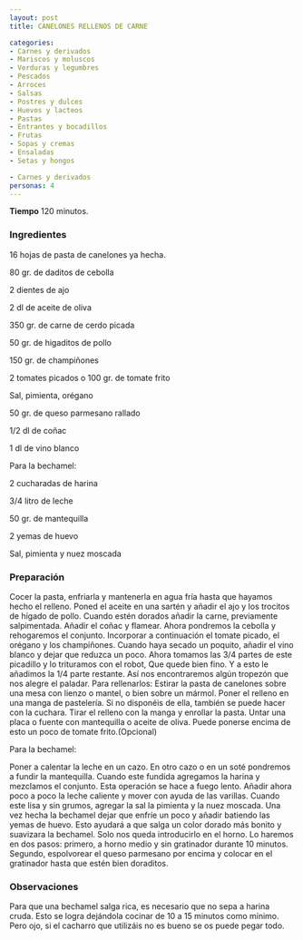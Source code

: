 ```yaml
---
layout: post
title: CANELONES RELLENOS DE CARNE

categories:
- Carnes y derivados
- Mariscos y moluscos
- Verduras y legumbres
- Pescados
- Arroces
- Salsas
- Postres y dulces
- Huevos y lacteos
- Pastas
- Entrantes y bocadillos
- Frutas
- Sopas y cremas
- Ensaladas
- Setas y hongos

- Carnes y derivados
personas: 4 
---
```

<b>Tiempo</b> 120 minutos.

<h3>Ingredientes</h3>
16 hojas de pasta de canelones ya hecha.

80 gr. de daditos de cebolla

2 dientes de ajo

2 dl de aceite de oliva

350 gr. de carne de cerdo picada

50 gr. de higaditos de pollo

150 gr. de champiñones

2 tomates picados o 100 gr. de tomate frito

Sal, pimienta, orégano

50 gr. de queso parmesano rallado

1/2 dl de coñac

1 dl de vino blanco

Para la bechamel:

2 cucharadas de harina

3/4 litro de leche

50 gr. de mantequilla

2 yemas de huevo

Sal, pimienta y nuez moscada

<h3>Preparación</h3>
Cocer la pasta, enfriarla y mantenerla en agua fría hasta que hayamos hecho el relleno. Poned el aceite en una sartén y añadir el ajo y los trocitos de hígado de pollo. Cuando estén dorados añadir la carne, previamente salpimentada. Añadir el coñac y flamear. Ahora pondremos la cebolla y rehogaremos el conjunto. Incorporar a continuación el tomate picado, el orégano y los champiñones. Cuando haya secado un poquito, añadir el vino blanco y dejar que reduzca un poco. Ahora tomamos las 3/4 partes de este picadillo y lo trituramos con el robot, Que quede bien fino. Y a esto le añadimos la 1/4 parte restante. Así nos encontraremos algún tropezón que nos alegre el paladar. Para rellenarlos: Estirar la pasta de canelones sobre una mesa con lienzo o mantel, o bien sobre un mármol. Poner el relleno en una manga de pastelería. Si no disponéis de ella, también se puede hacer con la cuchara. Tirar el relleno con la manga y enrollar la pasta. Untar una placa o fuente con mantequilla o aceite de oliva. Puede ponerse encima de esto un poco de tomate frito.(Opcional)

Para la bechamel:

Poner a calentar la leche en un cazo. En otro cazo o en un soté pondremos a fundir la mantequilla. Cuando este fundida agregamos la harina y mezclamos el conjunto. Esta operación se hace a fuego lento. Añadir ahora poco a poco la leche caliente y mover con ayuda de las varillas. Cuando este lisa y sin grumos, agregar la sal la pimienta y la nuez moscada. Una vez hecha la bechamel dejar que enfríe un poco y añadir batiendo las yemas de huevo. Esto ayudará a que salga un color dorado más bonito y suavizara la bechamel. Solo nos queda introducirlo en el horno. Lo haremos en dos pasos: primero, a horno medio y sin gratinador durante 10 minutos. Segundo, espolvorear el queso parmesano por encima y colocar en el gratinador hasta que estén bien doraditos.

<h3>Observaciones</h3>
Para que una bechamel salga rica, es necesario que no sepa a harina cruda. Esto se logra dejándola cocinar de 10 a 15 minutos como mínimo. Pero ojo, si el cacharro que utilizáis no es bueno se os puede pegar todo.


